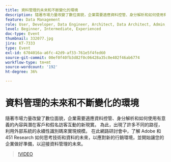 ```yaml
---
title: 資料管理的未來和不斷變化的環境
description: 隨著市場力量改變了數位面貌，企業需要適應資料控管、身分解析和如何使用有意義的內容與潛在客戶和假名訪客互動的新現實。 為此，出現了許多不同的路徑，利用外部系統的永續性識別碼來實現規模。 在此網路研討會中，了解 Adobe 和 451 Research 如何思考技術和資料的未來，以應對新的行銷環境，並開始讓您的企業做好準備，以迎接資料管理的未來。
feature: Data Management
role: User, Developer, Data Engineer, Architect, Data Architect, Admin, Leader
level: Beginner, Intermediate, Experienced
doc-type: Event
thumbnail: 332077.jpg
jira: KT-7333
type: Event
exl-id: 6704016a-a6fc-42d9-af33-761e5f4fed60
source-git-commit: 00ef0f40fb3d82f0c06428a35c0e402f46ab6774
workflow-type: tm+mt
source-wordcount: '192'
ht-degree: 36%

---
```


# 資料管理的未來和不斷變化的環境

隨著市場力量改變了數位面貌，企業需要適應資料控管、身分解析和如何使用有意義的內容與潛在客戶和假名訪客互動的新現實。 為此，出現了許多不同的路徑，利用外部系統的永續性識別碼來實現規模。 在此網路研討會中，了解 Adobe 和 451 Research 如何思考技術和資料的未來，以應對新的行銷環境，並開始讓您的企業做好準備，以迎接資料管理的未來。

>[!VIDEO](https://video.tv.adobe.com/v/332077/?learn=on)
